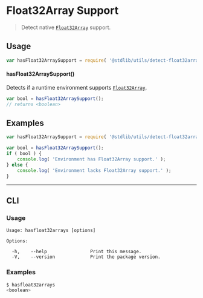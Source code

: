 # Float32Array Support

> Detect native [`Float32Array`][mdn-float32array] support.

<section class="usage">

## Usage

```javascript
var hasFloat32ArraySupport = require( '@stdlib/utils/detect-float32array-support' );
```

#### hasFloat32ArraySupport()

Detects if a runtime environment supports [`Float32Array`][mdn-float32array].

```javascript
var bool = hasFloat32ArraySupport();
// returns <boolean>
```

</section>

<!-- /.usage -->

<section class="examples">

## Examples

<!-- eslint no-undef: "error" -->

```javascript
var hasFloat32ArraySupport = require( '@stdlib/utils/detect-float32array-support' );

var bool = hasFloat32ArraySupport();
if ( bool ) {
    console.log( 'Environment has Float32Array support.' );
} else {
    console.log( 'Environment lacks Float32Array support.' );
}
```

</section>

<!-- /.examples -->

* * *

<section class="cli">

## CLI

<section class="usage">

### Usage

```text
Usage: hasfloat32arrays [options]

Options:

  -h,    --help                Print this message.
  -V,    --version             Print the package version.
```

</section>

<!-- /.usage -->

<section class="examples">

### Examples

```bash
$ hasfloat32arrays
<boolean>
```

</section>

<!-- /.examples -->

</section>

<!-- /.cli -->

<section class="links">

[mdn-float32array]: https://developer.mozilla.org/en-US/docs/Web/JavaScript/Reference/Global_Objects/Float32Array

</section>

<!-- /.links -->

